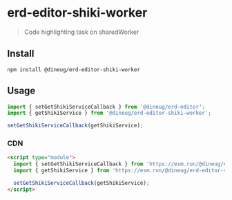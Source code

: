 # erd-editor-shiki-worker

> Code highlighting task on sharedWorker

## Install

```shell
npm install @dineug/erd-editor-shiki-worker
```

## Usage

```js
import { setGetShikiServiceCallback } from '@dineug/erd-editor';
import { getShikiService } from '@dineug/erd-editor-shiki-worker';

setGetShikiServiceCallback(getShikiService);
```

### CDN

```html
<script type="module">
  import { setGetShikiServiceCallback } from 'https://esm.run/@dineug/erd-editor';
  import { getShikiService } from 'https://esm.run/@dineug/erd-editor-shiki-worker';

  setGetShikiServiceCallback(getShikiService);
</script>
```
